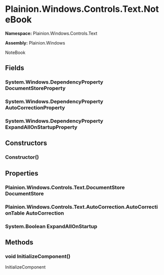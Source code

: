
# Plainion.Windows.Controls.Text.NoteBook

**Namespace:** Plainion.Windows.Controls.Text

**Assembly:** Plainion.Windows

NoteBook


## Fields

### System.Windows.DependencyProperty DocumentStoreProperty

### System.Windows.DependencyProperty AutoCorrectionProperty

### System.Windows.DependencyProperty ExpandAllOnStartupProperty


## Constructors

### Constructor()


## Properties

### Plainion.Windows.Controls.Text.DocumentStore DocumentStore

### Plainion.Windows.Controls.Text.AutoCorrection.AutoCorrectionTable AutoCorrection

### System.Boolean ExpandAllOnStartup


## Methods

### void InitializeComponent()

InitializeComponent
